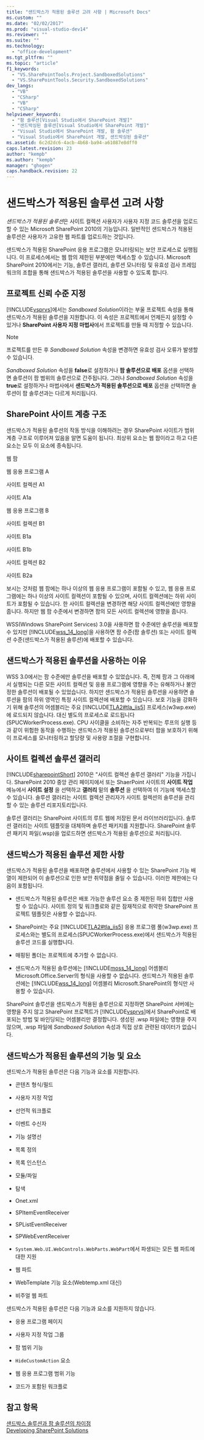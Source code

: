 ```yaml
---
title: "샌드박스가 적용된 솔루션 고려 사항 | Microsoft Docs"
ms.custom: ""
ms.date: "02/02/2017"
ms.prod: "visual-studio-dev14"
ms.reviewer: ""
ms.suite: ""
ms.technology: 
  - "office-development"
ms.tgt_pltfrm: ""
ms.topic: "article"
f1_keywords: 
  - "VS.SharePointTools.Project.SandboxedSolutions"
  - "VS.SharePointTools.Security.SandboxedSolutions"
dev_langs: 
  - "VB"
  - "CSharp"
  - "VB"
  - "CSharp"
helpviewer_keywords: 
  - "팜 솔루션[Visual Studio에서 SharePoint 개발]"
  - "샌드박싱된 솔루션[Visual Studio에서 SharePoint 개발]"
  - "Visual Studio에서 SharePoint 개발, 팜 솔루션"
  - "Visual Studio에서 SharePoint 개발, 샌드박싱된 솔루션"
ms.assetid: 6c2d2dc6-4acb-4b68-ba94-a61087e8dff0
caps.latest.revision: 23
author: "kempb"
ms.author: "kempb"
manager: "ghogen"
caps.handback.revision: 22
---
```

# 샌드박스가 적용된 솔루션 고려 사항
  *샌드박스가 적용된 솔루션*은 사이트 컬렉션 사용자가 사용자 지정 코드 솔루션을 업로드할 수 있는 Microsoft SharePoint 2010의 기능입니다.  일반적인 샌드박스가 적용된 솔루션은 사용자가 고유한 웹 파트를 업로드하는 것입니다.  
  
 샌드박스가 적용된 SharePoint 응용 프로그램은 모니터링되는 보안 프로세스로 실행됩니다. 이 프로세스에서는 웹 팜의 제한된 부분에만 액세스할 수 있습니다.  Microsoft SharePoint 2010에서는 기능, 솔루션 갤러리, 솔루션 모니터링 및 유효성 검사 프레임워크의 조합을 통해 샌드박스가 적용된 솔루션을 사용할 수 있도록 합니다.  
  
## 프로젝트 신뢰 수준 지정  
 [!INCLUDE[vsprvs](../sharepoint/includes/vsprvs-md.md)]에서는 *Sandboxed Solution*이라는 부울 프로젝트 속성을 통해 샌드박스가 적용된 솔루션을 지원합니다.  이 속성은 프로젝트에서 언제든지 설정할 수 있거나 **SharePoint 사용자 지정 마법사**에서 프로젝트를 만들 때 지정할 수 있습니다.  
  
> [!NOTE]  
>  프로젝트를 만든 후 *Sandboxed Solution* 속성을 변경하면 유효성 검사 오류가 발생할 수 있습니다.  
  
 *Sandboxed Solution* 속성을 **false**로 설정하거나 **팜 솔루션으로 배포** 옵션을 선택하면 솔루션이 팜 범위의 솔루션으로 간주됩니다.  그러나 *Sandboxed Solution* 속성을 **true**로 설정하거나 마법사에서 **샌드박스가 적용된 솔루션으로 배포** 옵션을 선택하면 솔루션이 팜 솔루션과는 다르게 처리됩니다.  
  
## SharePoint 사이트 계층 구조  
 샌드박스가 적용된 솔루션의 작동 방식을 이해하려는 경우 SharePoint 사이트가 범위 계층 구조로 이루어져 있음을 알면 도움이 됩니다.  최상위 요소는 웹 팜이라고 하고 다른 요소는 모두 이 요소에 종속됩니다.  
  
 웹 팜  
  
 웹 응용 프로그램 A  
  
 사이트 컬렉션 A1  
  
 사이트 A1a  
  
 웹 응용 프로그램 B  
  
 사이트 컬렉션 B1  
  
 사이트 B1a  
  
 사이트 B1b  
  
 사이트 컬렉션 B2  
  
 사이트 B2a  
  
 보시는 것처럼 웹 팜에는 하나 이상의 웹 응용 프로그램이 포함될 수 있고, 웹 응용 프로그램에는 하나 이상의 사이트 컬렉션이 포함될 수 있으며, 사이트 컬렉션에는 하위 사이트가 포함될 수 있습니다.  한 사이트 컬렉션을 변경하면 해당 사이트 컬렉션에만 영향을 줍니다.  하지만 웹 팜 수준에서 변경하면 팜의 모든 사이트 컬렉션에 영향을 줍니다.  
  
 WSS\(Windows SharePoint Services\) 3.0을 사용하면 팜 수준에만 솔루션을 배포할 수 있지만 [!INCLUDE[wss_14_long](../sharepoint/includes/wss-14-long-md.md)]을 사용하면 팜 수준\(팜 솔루션\) 또는 사이트 컬렉션 수준\(샌드박스가 적용된 솔루션\)에 배포할 수 있습니다.  
  
## 샌드박스가 적용된 솔루션을 사용하는 이유  
 WSS 3.0에서는 팜 수준에만 솔루션을 배포할 수 있었습니다.  즉, 전체 팜과 그 아래에서 실행되는 다른 모든 사이트 컬렉션 및 응용 프로그램에 영향을 주는 유해하거나 불안정한 솔루션이 배포될 수 있었습니다.  하지만 샌드박스가 적용된 솔루션을 사용하면 솔루션을 팜의 하위 영역인 특정 사이트 컬렉션에 배포할 수 있습니다.  보호 기능을 강화하기 위해 솔루션의 어셈블리는 주요 [!INCLUDE[TLA2#tla_iis5](../sharepoint/includes/tla2sharptla-iis5-md.md)] 프로세스\(w3wp.exe\)에 로드되지 않습니다.  대신 별도의 프로세스로 로드됩니다\(SPUCWorkerProcess.exe\).  CPU 사이클을 소비하는 자주 반복되는 루프의 실행 등과 같이 위험한 동작을 수행하는 샌드박스가 적용된 솔루션으로부터 팜을 보호하기 위해 이 프로세스를 모니터링하고 할당량 및 사용량 조절을 구현합니다.  
  
## 사이트 컬렉션 솔루션 갤러리  
 [!INCLUDE[sharepointShort](../sharepoint/includes/sharepointshort-md.md)] 2010은 "사이트 컬렉션 솔루션 갤러리" 기능을 가집니다. SharePoint 2010 중앙 관리 페이지에서 또는 ShaerPoint 사이트의 **사이트 작업** 메뉴에서 **사이트 설정** 을 선택하고 **갤러리** 밑의 **솔루션** 을 선택하여 이 기능에 액세스할 수 있습니다.  솔루션 갤러리는 사이트 컬렉션 관리자가 사이트 컬렉션의 솔루션을 관리할 수 있는 솔루션 리포지토리입니다.  
  
 솔루션 갤러리는 SharePoint 사이트의 루트 웹에 저장된 문서 라이브러리입니다.  솔루션 갤러리는 사이트 템플릿을 대체하며 솔루션 패키지를 지원합니다.  SharePoint 솔루션 패키지 파일\(.wsp\)을 업로드하면 샌드박스가 적용된 솔루션으로 처리됩니다.  
  
## 샌드박스가 적용된 솔루션 제한 사항  
 샌드박스가 적용된 솔루션을 배포하면 솔루션에서 사용할 수 있는 SharePoint 기능 배열이 제한되어 이 솔루션으로 인한 보안 취약점을 줄일 수 있습니다.  이러한 제한에는 다음이 포함됩니다.  
  
-   샌드박스가 적용된 솔루션은 배포 가능한 솔루션 요소 중 제한된 하위 집합만 사용할 수 있습니다.  사이트 정의 및 워크플로와 같은 잠재적으로 취약한 SharePoint 프로젝트 템플릿은 사용할 수 없습니다.  
  
-   SharePoint는 주요 [!INCLUDE[TLA2#tla_iis5](../sharepoint/includes/tla2sharptla-iis5-md.md)] 응용 프로그램 풀\(w3wp.exe\) 프로세스와는 별도의 프로세스\(SPUCWorkerProcess.exe\)에서 샌드박스가 적용된 솔루션 코드를 실행합니다.  
  
-   매핑된 폴더는 프로젝트에 추가할 수 없습니다.  
  
-   샌드박스가 적용된 솔루션에는 [!INCLUDE[moss_14_long](../sharepoint/includes/moss-14-long-md.md)] 어셈블리 Microsoft.Office.Server의 형식을 사용할 수 없습니다.  샌드박스가 적용된 솔루션에는 [!INCLUDE[wss_14_long](../sharepoint/includes/wss-14-long-md.md)] 어셈블리 Microsoft.SharePoint의 형식만 사용할 수 있습니다.  
  
 SharePoint 솔루션을 샌드박스가 적용된 솔루션으로 지정하면 SharePoint 서버에는 영향을 주지 않고 SharePoint 프로젝트가 [!INCLUDE[vsprvs](../sharepoint/includes/vsprvs-md.md)]에서 SharePoint로 배포되는 방법 및 바인딩되는 어셈블리만 결정합니다.  생성된 .wsp 파일에는 영향을 주지 않으며, .wsp 파일에 *Sandboxed Solution* 속성과 직접 상호 관련된 데이터가 없습니다.  
  
## 샌드박스가 적용된 솔루션의 기능 및 요소  
 샌드박스가 적용된 솔루션은 다음 기능과 요소를 지원합니다.  
  
-   콘텐츠 형식\/필드  
  
-   사용자 지정 작업  
  
-   선언적 워크플로  
  
-   이벤트 수신자  
  
-   기능 설명선  
  
-   목록 정의  
  
-   목록 인스턴스  
  
-   모듈\/파일  
  
-   탐색  
  
-   Onet.xml  
  
-   SPItemEventReceiver  
  
-   SPListEventReceiver  
  
-   SPWebEventReceiver  
  
-   `System.Web.UI.WebControls.WebParts.WebPart`에서 파생되는 모든 웹 파트에 대한 지원  
  
-   웹 파트  
  
-   WebTemplate 기능 요소\(Webtemp.xml 대신\)  
  
-   비주얼 웹 파트  
  
 샌드박스가 적용된 솔루션은 다음 기능과 요소를 지원하지 않습니다.  
  
-   응용 프로그램 페이지  
  
-   사용자 지정 작업 그룹  
  
-   팜 범위 기능  
  
-   `HideCustomAction` 요소  
  
-   웹 응용 프로그램 범위 기능  
  
-   코드가 포함된 워크플로  
  
## 참고 항목  
 [샌드박스 솔루션과 팜 솔루션의 차이점](../sharepoint/differences-between-sandboxed-and-farm-solutions.md)   
 [Developing SharePoint Solutions](../sharepoint/developing-sharepoint-solutions.md)  
  
  